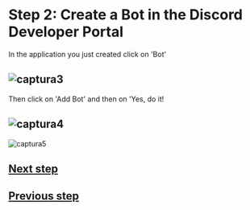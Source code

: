 # Step 2: Create a Bot in the Discord Developer Portal

In the application you just created click on 'Bot'

![captura3](https://github.com/VictorFloresJuarez/Workshop-Bots-on-Discord/blob/main/Resources/captura3.png?raw=true)
---------------------------------------------------------------------------------------------------------------------
 Then click on 'Add Bot' and then on 'Yes, do it!
 
![captura4](https://github.com/VictorFloresJuarez/Workshop-Bots-on-Discord/blob/main/Resources/captura4.png?raw=true)
---------------------------------------------------------------------------------------------------------------------
![captura5](https://github.com/VictorFloresJuarez/Workshop-Bots-on-Discord/blob/main/Resources/captura5.png?raw=true)


## [Next step](https://github.com/VictorFloresJuarez/Workshop-Bots-on-Discord/blob/main/Sections/Creation%20process/%3EStep2+++/Step3.md)
## [Previous step](https://github.com/VictorFloresJuarez/Workshop-Bots-on-Discord/blob/main/Sections/Creation%20process/Complete%20process.md)
